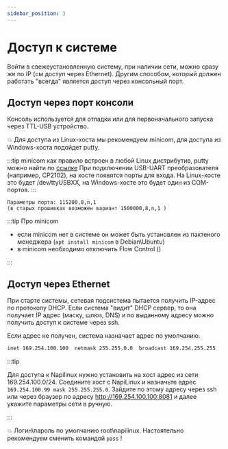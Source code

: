 ```yaml
---
sidebar_position: 3
---
```


# Доступ к системе

Войти в свежеустановленную систему, при наличии сети, можно сразу же по IP (см доступ через Ethernet). Другим способом, который 
должен работать "всегда" является доступ через консольный порт.

## Доступ через порт консоли

Консоль используется для отладки или для первоначального запуска через TTL-USB устройство.

:boom: Для доступа из Linux-хоста мы рекомендуем minicom, для доступа из Windows-хоста подойдет putty.

:::tip
minicom как правило встроен в любой Linux дистрибутив, putty можно найти по [ссылке](https://www.putty.org/)
При подключении USB-UART преобразователя (например, CP2102), на хосте появятся порты для входа. На Linux-хосте это будет /dev/ttyUSBXX,
на Windows-хосте это будет один из COM-портов.
:::

```text
Параметры порта: 115200,8,n,1
(в старых прошивках возможен вариант 1500000,8,n,1 )
```

:::tip Про minicom

- если minicom нет в системе он может быть установлен из пактеного менеджера (```apt install minicom``` в Debian\Ubuntu)
- в minicom необходимо отключить Flow Control ()

:::

## Доступ через Ethernet

При старте системы, сетевая подсистема пытается получить IP-адрес по протоколу DHCP. Если система "видит" DHCP сервер, то она получает IP адрес (маску, шлюз, DNS) и по выданному адресу можно получить доступ к системе через ssh.

Если адрес не получен, система назначает адрес по умолчанию.

```bash
inet 169.254.100.100  netmask 255.255.0.0  broadcast 169.254.255.255
```

:::tip

Для доступа к Napilinux нужно установить на хост адрес из сети 169.254.100.0/24. Соедините хост с NapiLinux и назначьте адрес `169.254.100.99 mask 255.255.255.0`. Зайдите по этому адресу через ssh или через браузер по адресу http://169.254.100.100:8081 и далее укажите параметры сети в ручную.

:::

:boom: Логин\пароль по умолчанию root\napilinux. Настоятельно рекомендуем сменить командой `pass` !
